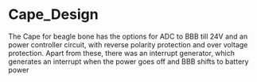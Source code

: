 # Cape_Design
The Cape for beagle bone has the options for ADC to BBB till 24V and an power controller circuit, with reverse polarity protection and over voltage protection. Apart from these, there was an interrupt generator, which generates an interrupt when the power goes off and BBB shifts to battery power
